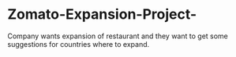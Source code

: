 # Zomato-Expansion-Project-
Company wants expansion of restaurant and they want to get some suggestions for countries where to expand.
